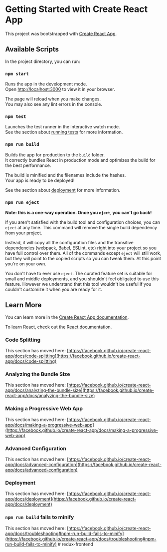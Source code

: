 # Getting Started with Create React AppThis project was bootstrapped with [Create React App](https://github.com/facebook/create-react-app).## Available ScriptsIn the project directory, you can run:### `npm start`Runs the app in the development mode.\Open [http://localhost:3000](http://localhost:3000) to view it in your browser.The page will reload when you make changes.\You may also see any lint errors in the console.### `npm test`Launches the test runner in the interactive watch mode.\See the section about [running tests](https://facebook.github.io/create-react-app/docs/running-tests) for more information.### `npm run build`Builds the app for production to the `build` folder.\It correctly bundles React in production mode and optimizes the build for the best performance.The build is minified and the filenames include the hashes.\Your app is ready to be deployed!See the section about [deployment](https://facebook.github.io/create-react-app/docs/deployment) for more information.### `npm run eject`**Note: this is a one-way operation. Once you `eject`, you can't go back!**If you aren't satisfied with the build tool and configuration choices, you can `eject` at any time. This command will remove the single build dependency from your project.Instead, it will copy all the configuration files and the transitive dependencies (webpack, Babel, ESLint, etc) right into your project so you have full control over them. All of the commands except `eject` will still work, but they will point to the copied scripts so you can tweak them. At this point you're on your own.You don't have to ever use `eject`. The curated feature set is suitable for small and middle deployments, and you shouldn't feel obligated to use this feature. However we understand that this tool wouldn't be useful if you couldn't customize it when you are ready for it.## Learn MoreYou can learn more in the [Create React App documentation](https://facebook.github.io/create-react-app/docs/getting-started).To learn React, check out the [React documentation](https://reactjs.org/).### Code SplittingThis section has moved here: [https://facebook.github.io/create-react-app/docs/code-splitting](https://facebook.github.io/create-react-app/docs/code-splitting)### Analyzing the Bundle SizeThis section has moved here: [https://facebook.github.io/create-react-app/docs/analyzing-the-bundle-size](https://facebook.github.io/create-react-app/docs/analyzing-the-bundle-size)### Making a Progressive Web AppThis section has moved here: [https://facebook.github.io/create-react-app/docs/making-a-progressive-web-app](https://facebook.github.io/create-react-app/docs/making-a-progressive-web-app)### Advanced ConfigurationThis section has moved here: [https://facebook.github.io/create-react-app/docs/advanced-configuration](https://facebook.github.io/create-react-app/docs/advanced-configuration)### DeploymentThis section has moved here: [https://facebook.github.io/create-react-app/docs/deployment](https://facebook.github.io/create-react-app/docs/deployment)### `npm run build` fails to minifyThis section has moved here: [https://facebook.github.io/create-react-app/docs/troubleshooting#npm-run-build-fails-to-minify](https://facebook.github.io/create-react-app/docs/troubleshooting#npm-run-build-fails-to-minify)#   r e d u x - f r o n t e n d   